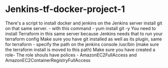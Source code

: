 # Jenkins-tf-docker-project-1

There's a script to install docker and jenkins on the Jenkins server
install git on that same server. - with this command - yum install git -y
You need to install Terraform in this same server because Jenkins needs that to run your terraform config
Make sure you have git installed as well as its plugin, same for terraform -
specify the path on the jenkins console /usr/bin (make sure the terraform install is moved to this path)
Make sure you have created a role- The role shouls have polices - AmazonEC2FullAccess and AmazonEC2ContainerRegistryFullAccess


